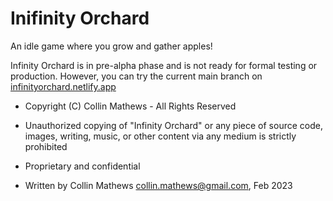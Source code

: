 # Inifinity Orchard

An idle game where you grow and gather apples!

Infinity Orchard is in pre-alpha phase and is not ready for formal testing or production. However, you can try the current main branch on [infinityorchard.netlify.app](https://infinityorchard.netlify.app)

* Copyright (C) Collin Mathews - All Rights Reserved

* Unauthorized copying of "Infinity Orchard" or any piece of source code, images, writing, music, or other content via any medium is strictly prohibited
* Proprietary and confidential
* Written by Collin Mathews <collin.mathews@gmail.com>, Feb 2023
